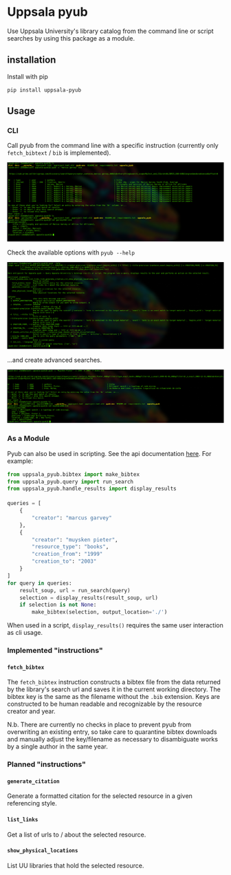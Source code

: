# Uppsala pyub

Use Uppsala University's library catalog from the command line or script searches by using this package as a module.

## installation

Install with pip

```
pip install uppsala-pyub
```

## Usage

### CLI

Call pyub from the command line with a specific instruction (currently only `fetch_bibtext` / `bib` is implemented).

![usage example 1](https://raw.githubusercontent.com/BobBorges/uppsala-pyub/refs/heads/main/docs/img/usage-example-1.png) 

Check the available options with `pyub --help` 

![help](https://raw.githubusercontent.com/BobBorges/uppsala-pyub/refs/heads/main/docs/img/help.png)

...and create advanced searches.

![usage example 2](https://raw.githubusercontent.com/BobBorges/uppsala-pyub/refs/heads/main/docs/img/usage-example-2.png)


### As a Module

Pyub can also be used in scripting. See the api documentation [here](https://bobborges.github.io/uppsala-pyub/). For example:


```python
from uppsala_pyub.bibtex import make_bibtex
from uppsala_pyub.query import run_search
from uppsala_pyub.handle_results import display_results

queries = [
	{
		"creator": "marcus garvey"
	},
	{
		"creator": "muysken pieter",
		"resource_type": "books",
		"creation_from": "1999"
		"creation_to": "2003"
	}
]
for query in queries:
	result_soup, url = run_search(query)
	selection = display_results(result_soup, url)
	if selection is not None:
		make_bibtex(selection, output_location='./')
```


When used in a script, `display_results()` requires the same user interaction as cli usage.

### Implemented "instructions"

#### `fetch_bibtex`

The `fetch_bibtex` instruction constructs a bibtex file from the data returned by the library's search url and saves it in the current working directory. The bibtex key is the same as the filename without the `.bib` extension. Keys are constructed to be human readable and recognizable by the resource creator and year.

N.b. There are currently no checks in place to prevent pyub from overwriting an existing entry, so take care to quarantine bibtex downloads and manually adjust the key/filename as necessary to disambiguate works by a single author in the same year.

### Planned "instructions"

#### `generate_citation`

Generate a formatted citation for the selected resource in a given referencing style.

#### `list_links`

Get a list of urls to / about the selected resource.

#### `show_physical_locations`

List UU libraries that hold the selected resource.

